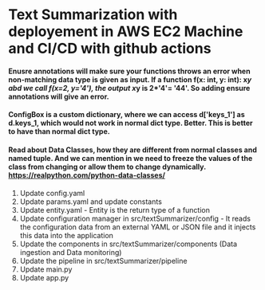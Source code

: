 # Text Summarization with deployement in AWS EC2 Machine and CI/CD with github actions

#### Enusre annotations will make sure your functions throws an error when non-matching data type is given as input. If a function f(x: int, y: int): x*y abd we call f(x=2, y='4'), the output x*y is 2*'4'= '44'. So adding ensure annotations will  give an error.

#### ConfigBox is a custom dictionary, where we can access d['keys_1'] as d.keys_1, which would not work in normal dict type. Better. This is better to have than normal dict type.

#### Read about Data Classes, how they are different from normal classes and named tuple. And we can mention in we need to freeze the values of the class from changing or allow them to change dynamically. https://realpython.com/python-data-classes/

1. Update config.yaml
2. Update params.yaml and update constants
3. Update entity.yaml - Entity is the return type of a function
4. Update configuration manager in src/textSummarizer/config - It reads the configuration data from an external YAML or JSON file and it injects this data into the application
5. Update the components in src/textSummarizer/components (Data ingestion and Data monitoring)
6. Update the pipeline in src/textSummarizer/pipeline
7. Update main.py
8. Update app.py


